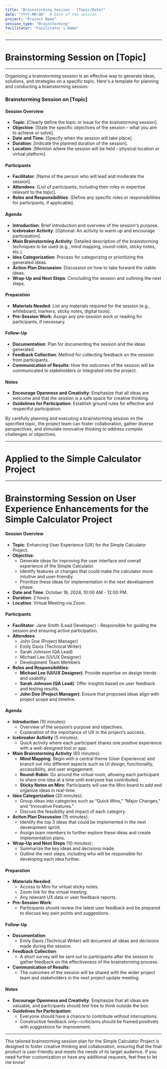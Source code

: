 ```yaml
---
title: "Brainstorming Session - [Topic/Date]"
date: "YYYY-MM-DD"  # Date of the session
project: "Project Name"
session_type: "Brainstorming"
facilitator: "Facilitator's Name"
---
```

---
# Brainstorming Session on [Topic]

---
Organizing a brainstorming session is an effective way to generate ideas, solutions, and strategies on a specific topic. Here's a template for planning and conducting a brainstorming session:

### Brainstorming Session on [Topic]

#### Session Overview
- **Topic**: [Clearly define the topic or issue for the brainstorming session].
- **Objective**: [State the specific objectives of the session – what you aim to achieve or solve].
- **Date and Time**: [Specify when the session will take place].
- **Duration**: [Indicate the planned duration of the session].
- **Location**: [Mention where the session will be held – physical location or virtual platform].

#### Participants
- **Facilitator**: [Name of the person who will lead and moderate the session].
- **Attendees**: [List of participants, including their roles or expertise relevant to the topic].
- **Roles and Responsibilities**: [Define any specific roles or responsibilities for participants, if applicable].

#### Agenda
- **Introduction**: Brief introduction and overview of the session's purpose.
- **Icebreaker Activity**: [Optional: An activity to warm up and encourage participation].
- **Main Brainstorming Activity**: Detailed description of the brainstorming techniques to be used (e.g., mind mapping, round-robin, sticky notes, etc.).
- **Idea Categorization**: Process for categorizing or prioritizing the generated ideas.
- **Action Plan Discussion**: Discussion on how to take forward the viable ideas.
- **Wrap-Up and Next Steps**: Concluding the session and outlining the next steps.

#### Preparation
- **Materials Needed**: List any materials required for the session (e.g., whiteboard, markers, sticky notes, digital tools).
- **Pre-Session Work**: Assign any pre-session work or reading for participants, if necessary.

#### Follow-Up
- **Documentation**: Plan for documenting the session and the ideas generated.
- **Feedback Collection**: Method for collecting feedback on the session from participants.
- **Communication of Results**: How the outcomes of the session will be communicated to stakeholders or integrated into the project.

#### Notes
- **Encourage Openness and Creativity**: Emphasize that all ideas are welcome and that the session is a safe space for creative thinking.
- **Guidelines for Participation**: Establish ground rules for effective and respectful participation.

By carefully planning and executing a brainstorming session on the specified topic, the project team can foster collaboration, gather diverse perspectives, and stimulate innovative thinking to address complex challenges or objectives.

---
# Applied to the Simple Calculator Project 

---
# Brainstorming Session on **User Experience Enhancements for the Simple Calculator Project**

#### Session Overview
- **Topic**: Enhancing User Experience (UX) for the Simple Calculator Project.
- **Objective**: 
  - Generate ideas for improving the user interface and overall experience of the Simple Calculator.
  - Identify features or changes that could make the calculator more intuitive and user-friendly.
  - Prioritize these ideas for implementation in the next development phase.
- **Date and Time**: October 18, 2024, 10:00 AM - 12:00 PM.
- **Duration**: 2 hours.
- **Location**: Virtual Meeting via Zoom.

#### Participants
- **Facilitator**: Jane Smith (Lead Developer) - Responsible for guiding the session and ensuring active participation.
- **Attendees**:
  - John Doe (Project Manager)
  - Emily Davis (Technical Writer)
  - Sarah Johnson (QA Lead)
  - Michael Lee (UI/UX Designer)
  - Development Team Members
- **Roles and Responsibilities**:
  - **Michael Lee (UI/UX Designer)**: Provide expertise on design trends and usability.
  - **Sarah Johnson (QA Lead)**: Offer insights based on user feedback and testing results.
  - **John Doe (Project Manager)**: Ensure that proposed ideas align with project scope and timeline.

#### Agenda
- **Introduction** (10 minutes):
  - Overview of the session’s purpose and objectives.
  - Explanation of the importance of UX in the project’s success.
- **Icebreaker Activity** (5 minutes):
  - Quick activity where each participant shares one positive experience with a well-designed tool or app.
- **Main Brainstorming Activity** (60 minutes):
  - **Mind Mapping**: Begin with a central theme (User Experience) and branch out into different aspects such as UI design, functionality, accessibility, and user engagement.
  - **Round-Robin**: Go around the virtual room, allowing each participant to share one idea at a time until everyone has contributed.
  - **Sticky Notes on Miro**: Participants will use the Miro board to add and organize ideas in real-time.
- **Idea Categorization** (20 minutes):
  - Group ideas into categories such as “Quick Wins,” “Major Changes,” and “Innovative Features.”
  - Discuss the feasibility and impact of each category.
- **Action Plan Discussion** (15 minutes):
  - Identify the top 3 ideas that could be implemented in the next development sprint.
  - Assign team members to further explore these ideas and create implementation plans.
- **Wrap-Up and Next Steps** (10 minutes):
  - Summarize the key ideas and decisions made.
  - Outline the next steps, including who will be responsible for developing each idea further.

#### Preparation
- **Materials Needed**:
  - Access to Miro for virtual sticky notes.
  - Zoom link for the virtual meeting.
  - Any relevant UX data or user feedback reports.
- **Pre-Session Work**:
  - Participants should review the latest user feedback and be prepared to discuss key pain points and suggestions.

#### Follow-Up
- **Documentation**:
  - Emily Davis (Technical Writer) will document all ideas and decisions made during the session.
- **Feedback Collection**:
  - A short survey will be sent out to participants after the session to gather feedback on the effectiveness of the brainstorming process.
- **Communication of Results**:
  - The outcomes of the session will be shared with the wider project team and stakeholders in the next project update meeting.

#### Notes
- **Encourage Openness and Creativity**: Emphasize that all ideas are valuable, and participants should feel free to think outside the box.
- **Guidelines for Participation**:
  - Everyone should have a chance to contribute without interruptions.
  - Constructive feedback only—criticisms should be framed positively with suggestions for improvement.

---

This tailored brainstorming session plan for the Simple Calculator Project is designed to foster creative thinking and collaboration, ensuring that the final product is user-friendly and meets the needs of its target audience. If you need further customization or have any additional requests, feel free to let me know!